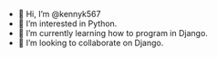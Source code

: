 - 👋 Hi, I’m @kennyk567
- 👀 I’m interested in Python.
- 🌱 I’m currently learning how to program in Django.
- 💞️ I’m looking to collaborate on Django.

<!---
kennyk567/kennyk567 is a ✨ special ✨ repository because its `README.md` (this file) appears on your GitHub profile.
You can click the Preview link to take a look at your changes.
--->
